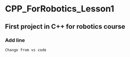 # CPP_ForRobotics_Lesson1
## First project in C++ for robotics course
### Add line
    Change from vs code
